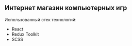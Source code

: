 ## Интернет магазин компьютерных игр
Использованный стек технологий:

- React
- Redux Toolkit
- SCSS

